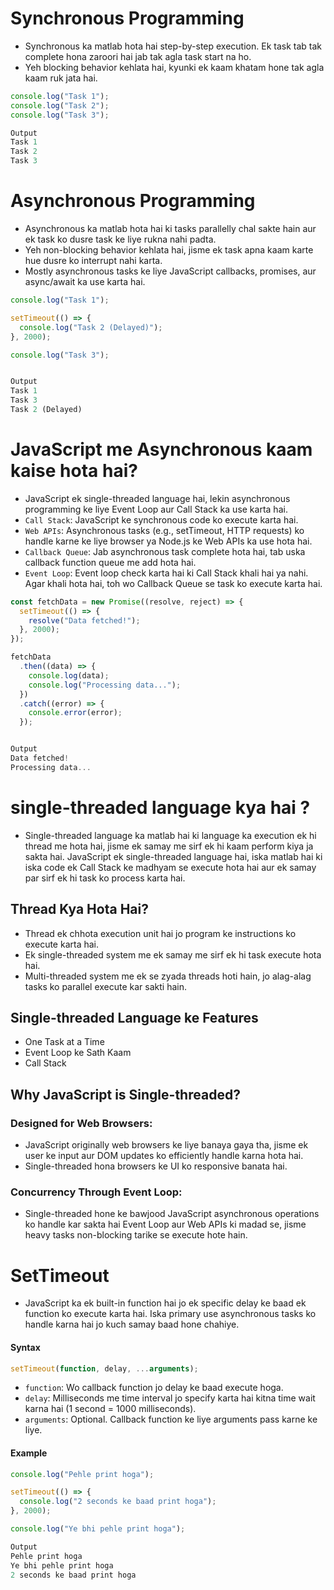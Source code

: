 # Synchronous Programming

- Synchronous ka matlab hota hai step-by-step execution. Ek task tab tak complete hona zaroori hai jab tak agla task start na ho.
- Yeh blocking behavior kehlata hai, kyunki ek kaam khatam hone tak agla kaam ruk jata hai.

```javascript
console.log("Task 1");
console.log("Task 2");
console.log("Task 3");

Output
Task 1
Task 2
Task 3
```

# Asynchronous Programming

- Asynchronous ka matlab hota hai ki tasks parallelly chal sakte hain aur ek task ko dusre task ke liye rukna nahi padta.
- Yeh non-blocking behavior kehlata hai, jisme ek task apna kaam karte hue dusre ko interrupt nahi karta.
- Mostly asynchronous tasks ke liye JavaScript callbacks, promises, aur async/await ka use karta hai.

```javascript
console.log("Task 1");

setTimeout(() => {
  console.log("Task 2 (Delayed)");
}, 2000);

console.log("Task 3");


Output
Task 1
Task 3
Task 2 (Delayed)
```

# JavaScript me Asynchronous kaam kaise hota hai?

- JavaScript ek single-threaded language hai, lekin asynchronous programming ke liye Event Loop aur Call Stack ka use karta hai.
- `Call Stack`: JavaScript ke synchronous code ko execute karta hai.
- `Web APIs`: Asynchronous tasks (e.g., setTimeout, HTTP requests) ko handle karne ke liye browser ya Node.js ke Web APIs ka use hota hai.
- `Callback Queue`: Jab asynchronous task complete hota hai, tab uska callback function queue me add hota hai.
- `Event Loop`: Event loop check karta hai ki Call Stack khali hai ya nahi. Agar khali hota hai, toh wo Callback Queue se task ko execute karta hai.

```javascript
const fetchData = new Promise((resolve, reject) => {
  setTimeout(() => {
    resolve("Data fetched!");
  }, 2000);
});

fetchData
  .then((data) => {
    console.log(data);
    console.log("Processing data...");
  })
  .catch((error) => {
    console.error(error);
  });


Output
Data fetched!
Processing data...
```

# single-threaded language kya hai ?

- Single-threaded language ka matlab hai ki language ka execution ek hi thread me hota hai, jisme ek samay me sirf ek hi kaam perform kiya ja sakta hai. JavaScript ek single-threaded language hai, iska matlab hai ki iska code ek Call Stack ke madhyam se execute hota hai aur ek samay par sirf ek hi task ko process karta hai.

## Thread Kya Hota Hai?

- Thread ek chhota execution unit hai jo program ke instructions ko execute karta hai.
- Ek single-threaded system me ek samay me sirf ek hi task execute hota hai.
- Multi-threaded system me ek se zyada threads hoti hain, jo alag-alag tasks ko parallel execute kar sakti hain.

## Single-threaded Language ke Features

- One Task at a Time
- Event Loop ke Sath Kaam
- Call Stack

## Why JavaScript is Single-threaded?

### Designed for Web Browsers:

- JavaScript originally web browsers ke liye banaya gaya tha, jisme ek user ke input aur DOM updates ko efficiently handle karna hota hai.
- Single-threaded hona browsers ke UI ko responsive banata hai.

### Concurrency Through Event Loop:

- Single-threaded hone ke bawjood JavaScript asynchronous operations ko handle kar sakta hai Event Loop aur Web APIs ki madad se, jisme heavy tasks non-blocking tarike se execute hote hain.

# SetTimeout

- JavaScript ka ek built-in function hai jo ek specific delay ke baad ek function ko execute karta hai. Iska primary use asynchronous tasks ko handle karna hai jo kuch samay baad hone chahiye.

#### Syntax

```javascript
setTimeout(function, delay, ...arguments);
```

- `function`: Wo callback function jo delay ke baad execute hoga.
- `delay`: Milliseconds me time interval jo specify karta hai kitna time wait karna hai (1 second = 1000 milliseconds).
- `arguments`: Optional. Callback function ke liye arguments pass karne ke liye.

#### Example

```javascript
console.log("Pehle print hoga");

setTimeout(() => {
  console.log("2 seconds ke baad print hoga");
}, 2000);

console.log("Ye bhi pehle print hoga");

Output
Pehle print hoga
Ye bhi pehle print hoga
2 seconds ke baad print hoga

```
